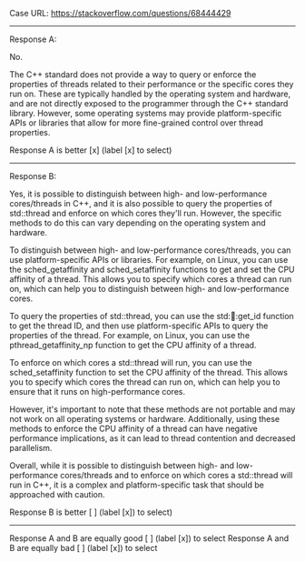 Case URL: https://stackoverflow.com/questions/68444429

------
Response A:

No. 

The C++ standard does not provide a way to query or enforce the properties of threads related to their performance or the specific cores they run on. These are typically handled by the operating system and hardware, and are not directly exposed to the programmer through the C++ standard library. However, some operating systems may provide platform-specific APIs or libraries that allow for more fine-grained control over thread properties.

Response A is better [x] (label [x] to select)

-------
Response B:



Yes, it is possible to distinguish between high- and low-performance cores/threads in C++, and it is also possible to query the properties of std::thread and enforce on which cores they'll run. However, the specific methods to do this can vary depending on the operating system and hardware.

To distinguish between high- and low-performance cores/threads, you can use platform-specific APIs or libraries. For example, on Linux, you can use the sched_getaffinity and sched_setaffinity functions to get and set the CPU affinity of a thread. This allows you to specify which cores a thread can run on, which can help you to distinguish between high- and low-performance cores.

To query the properties of std::thread, you can use the std::thread::get_id function to get the thread ID, and then use platform-specific APIs to query the properties of the thread. For example, on Linux, you can use the pthread_getaffinity_np function to get the CPU affinity of a thread.

To enforce on which cores a std::thread will run, you can use the sched_setaffinity function to set the CPU affinity of the thread. This allows you to specify which cores the thread can run on, which can help you to ensure that it runs on high-performance cores.

However, it's important to note that these methods are not portable and may not work on all operating systems or hardware. Additionally, using these methods to enforce the CPU affinity of a thread can have negative performance implications, as it can lead to thread contention and decreased parallelism.

Overall, while it is possible to distinguish between high- and low-performance cores/threads and to enforce on which cores a std::thread will run in C++, it is a complex and platform-specific task that should be approached with caution.

Response B is better [ ] (label [x]) to select)

-------

Response A and B are equally good [ ] (label [x]) to select
Response A and B are equally bad [ ] (label [x]) to select
